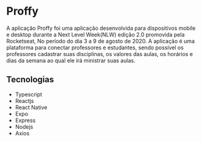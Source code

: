 #  Proffy

A aplicação Proffy foi uma aplicação desenvolvida para dispositivos mobile e desktop durante a Next Level Week(NLW) edição 2.0 promovida pela Rocketseat, No período do dia 3 a 9 de agosto de 2020. A aplicação é uma plataforma para conectar professores e estudantes, sendo possível os professores cadastrar suas disciplinas, os valores das aulas, os horários e dias da semana ao qual ele irá ministrar suas aulas.

## Tecnologias

- Typescript
- Reactjs
- React Native
- Expo
- Express
- Nodejs
- Axios

